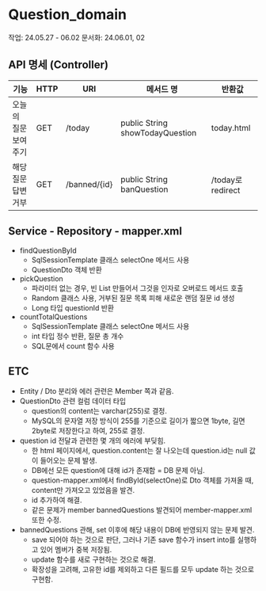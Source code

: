 # Question_domain
작업: 24.05.27 - 06.02
문서화: 24.06.01, 02

## API 명세 (Controller)

| **기능**      | **HTTP** | **URI** | **메서드 명** | **반환값**              |
|-------------|----------|---------|-----------|----------------------|
| 오늘의 질문 보여주기 | GET      | /today      |    public String showTodayQuestion     | today.html           |
| 해당 질문 답변 거부 | GET      | /banned/{id}  |   public String banQuestion      | /today로 redirect     |

## Service - Repository - mapper.xml
- findQuestionById
  - SqlSessionTemplate 클래스 selectOne 메서드 사용
  - QuestionDto 객체 반환
- pickQuestion
  - 파라미터 없는 경우, 빈 List 만들어서 그것을 인자로 오버로드 메서드 호출
  - Random 클래스 사용, 거부된 질문 목록 피해 새로운 랜덤 질문 id 생성
  - Long 타입 questionId 반환
- countTotalQuestions
  - SqlSessionTemplate 클래스 selectOne 메서드 사용
  - int 타입 정수 반환, 질문 총 개수
  - SQL문에서 count 함수 사용

## ETC
- Entity / Dto 분리와 에러 관련은 Member 쪽과 같음.
- QuestionDto 관련 컬럼 데이터 타입
  - question의 content는 varchar(255)로 결정.
  - MySQL의 문자열 저장 방식이 255를 기준으로 길이가 짧으면 1byte, 길면 2byte로 저장한다고 하여, 255로 결정.
- question id 전달과 관련한 몇 개의 에러에 부딪힘.
  - 한 html 페이지에서, question.content는 잘 나오는데 question.id는 null 값이 들어오는 문제 발생.
  - DB에선 모든 question에 대해 id가 존재함 = DB 문제 아님.
  - question-mapper.xml에서 findById(selectOne)로 Dto 객체를 가져올 때, content만 가져오고 있었음을 발견.
  - id 추가하여 해결.
  - 같은 문제가 member bannedQuestions 발견되어 member-mapper.xml 또한 수정.
- bannedQuestions 관해, set 이후에 해당 내용이 DB에 반영되지 않는 문제 발견.
  - save 되어야 하는 것으로 판단, 그러나 기존 save 함수가 insert into를 실행하고 있어 멤버가 중복 저장됨.
  - update 함수를 새로 구현하는 것으로 해결.
  - 확장성을 고려해, 고유한 id를 제외하고 다른 필드를 모두 update 하는 것으로 구현함.